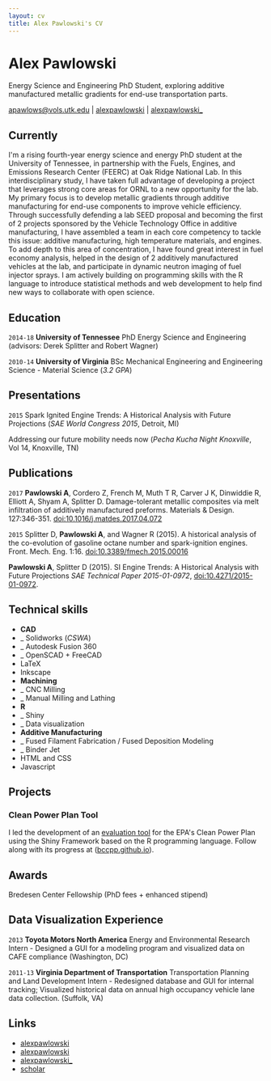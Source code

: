 ```yaml
---
layout: cv
title: Alex Pawlowski's CV
---
```

# Alex Pawlowski
Energy Science and Engineering PhD Student, exploring additive manufactured metallic gradients for end-use transportation parts.

<div id="webaddress">
<i class="fa fa-envelope"></i> <a href="mailto:apawlows@vols.utk.edu">apawlows@vols.utk.edu</a>
|
<i class="fa fa-github"></i> <a href="http://github.com/alexpawlowski">alexpawlowski</a>
|
<i class="fa fa-twitter"></i> <a href="http://twitter.com/alexpawlowski_">alexpawlowski_</a>
</div>

## Currently

I'm a rising fourth-year energy science and energy PhD student at the University of Tennessee, in partnership with the Fuels, Engines, and Emissions Research Center (FEERC) at Oak Ridge National Lab. In this interdisciplinary study, I have taken full advantage of developing a project that leverages strong core areas for ORNL to a new opportunity for the lab. My primary focus is to develop metallic gradients through additive manufacturing for end-use components to improve vehicle efficiency. Through successfully defending a lab SEED proposal and becoming the first of 2 projects sponsored by the Vehicle Technology Office in additive manufacturing, I have assembled a team in each core competency to tackle this issue: additive manufacturing, high temperature materials, and engines. To add depth to this area of concentration, I have found great interest in fuel economy analysis, helped in the design of 2 additively manufactured vehicles at the lab, and participate in dynamic neutron imaging of fuel injector sprays. I am actively building on programming skills with the R language to introduce statistical methods and web development to help find new ways to collaborate with open science.

## Education

`2014-18`
__University of Tennessee__ PhD Energy Science and Engineering (advisors: Derek Splitter and Robert Wagner)

`2010-14`
__University of Virginia__ BSc Mechanical Engineering and Engineering Science - Material Science (_3.2 GPA_)

## Presentations

`2015`
Spark Ignited Engine Trends: A Historical Analysis with Future Projections (_SAE World Congress 2015_, Detroit, MI)

Addressing our future mobility needs now (_Pecha Kucha Night Knoxville_, Vol 14, Knoxville, TN)

## Publications

<!-- ### Journals -->
`2017`
__Pawlowski A__, Cordero Z, French M, Muth T R, Carver J K, Dinwiddie R, Elliott A, Shyam A, Splitter D. Damage-tolerant metallic composites via melt infiltration of additively manufactured preforms. Materials & Design. 127:346-351.  [doi:10.1016/j.matdes.2017.04.072](https://doi.org/10.1016/j.matdes.2017.04.072)

`2015`
Splitter D, __Pawlowski A__, and Wagner R (2015). A historical analysis of the co-evolution of gasoline octane number and spark-ignition engines. Front. Mech. Eng. 1:16. [doi:10.3389/fmech.2015.00016](doi:10.3389/fmech.2015.00016)

__Pawlowski A__, Splitter D (2015). SI Engine Trends: A Historical Analysis with Future Projections _SAE Technical Paper 2015-01-0972_, [doi:10.4271/2015-01-0972](doi:10.4271/2015-01-0972).

## Technical skills

* __CAD__
* \_ Solidworks (_CSWA_)
* \_ Autodesk Fusion 360
* \_ OpenSCAD + FreeCAD
* LaTeX
* Inkscape
* __Machining__
* \_ CNC Milling
* \_ Manual Milling and Lathing
* __R__
* \_ Shiny
* \_ Data visualization
* __Additive Manufacturing__
* \_ Fused Filament Fabrication / Fused Deposition Modeling
* \_ Binder Jet
* HTML and CSS
* Javascript

## Projects

### Clean Power Plan Tool

I led the development of an [evaluation tool](https://bccpp.shinyapps.io/mycpp/) for the EPA's Clean Power Plan using the Shiny Framework based on the R programming language. Follow along with its progress at ([bccpp.github.io](http://bccpp.github.io/tool/wiki)).

## Awards

Bredesen Center Fellowship (PhD fees + enhanced stipend)

## Data Visualization Experience

`2013`
__Toyota Motors North America__ Energy and Environmental Research Intern - Designed a GUI for a modeling program and visualized data on CAFE compliance (Washington, DC)

`2011-13`
__Virginia Department of Transportation__ Transportation Planning and Land Development Intern - Redesigned database and GUI for internal tracking; Visualized historical data on annual high occupancy vehicle lane data collection. (Suffolk, VA)

## Links

* <i class="fa fa-github"></i> <a href="http://github.com/alexpawlowski">alexpawlowski</a><br />
* <i class="fa fa-linkedin"></i> <a href="http://linkedin.com/in/alexpawlowski">alexpawlowski</a><br />
* <i class="fa fa-twitter"></i> <a href="http://twitter.com/alexpawlowski_">alexpawlowski_</a><br />
* <i class="fa fa-google"></i> <a href="https://scholar.google.com/citations?user=MLhGOi4AAAAJ">scholar</a>

<!--## References

Available on request. -->

<!-- ### Footer

Last updated: May 2017 -->
